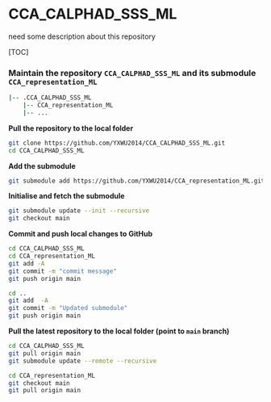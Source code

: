 # CCA_CALPHAD_SSS_ML

need some description about this repository

[TOC]

### Maintain the repository `CCA_CALPHAD_SSS_ML` and its submodule `CCA_representation_ML`

```bash
|-- .CCA_CALPHAD_SSS_ML
    |-- CCA_representation_ML
    |-- ...
```

**Pull the repository to the local folder**

```bash
git clone https://github.com/YXWU2014/CCA_CALPHAD_SSS_ML.git
cd CCA_CALPHAD_SSS_ML
```

**Add the submodule**

```bash
git submodule add https://github.com/YXWU2014/CCA_representation_ML.git
```

**Initialise and fetch the submodule**

```bash 
git submodule update --init --recursive
git checkout main
```

**Commit and push local changes to GitHub**

```bash
cd CCA_CALPHAD_SSS_ML
cd CCA_representation_ML
git add -A
git commit -m "commit message"
git push origin main
```

```bash
cd ..
git add  -A
git commit -m "Updated submodule"
git push origin main
```

**Pull the latest repository to the local folder (point to `main` branch)**

```bash
cd CCA_CALPHAD_SSS_ML
git pull origin main
git submodule update --remote --recursive

cd CCA_representation_ML
git checkout main
git pull origin main
```
